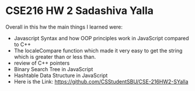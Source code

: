 # CSE216 HW 2 Sadashiva Yalla

Overall in this hw the main things I learned were:
  - Javascript Syntax and how OOP principles work in JavaScript compared to C++
  - The localeCompare function which made it very easy to get the string which is greater than or less than.
  - review of C++ pointers 
  - Binary Search Tree in JavaScript 
  - Hashtable Data Structure in JavaScript
  - Here is the Link: https://github.com/CSStudentSBU/CSE-216HW2-SYalla
